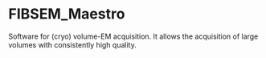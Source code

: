 # FIBSEM_Maestro
Software for (cryo) volume-EM acquisition. It allows the acquisition of large volumes with consistently high quality.
